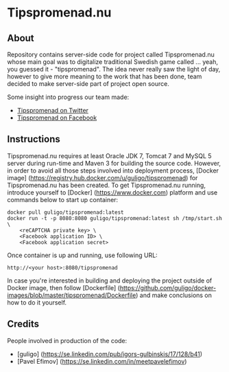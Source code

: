 # Tipspromenad.nu

## About

Repository contains server-side code for project called Tipspromenad.nu whose main goal was to digitalize traditional Swedish game called ... yeah, you guessed it - "tipspromenad". The idea never really saw the light of day, however to give more meaning to the work that has been done, team decided to make server-side part of project open source.

Some insight into progress our team made:

+ [Tipspromenad on Twitter](http://www.twitter.com/tipspromenad)
+ [Tipspromenad on Facebook](http://www.facebook.com/tipspromenad)

## Instructions

Tipspromenad.nu requires at least Oracle JDK 7, Tomcat 7 and MySQL 5 server during run-time and Maven 3 for building the source code. However, in order to avoid all those steps involved into deployment process, [Docker image] (https://registry.hub.docker.com/u/guligo/tipspromenad) for Tipspromenad.nu has been created. To get Tipspromenad.nu running, introduce yourself to [Docker] (https://www.docker.com) platform and use commands below to start up container:

```
docker pull guligo/tipspromenad:latest
docker run -t -p 8080:8080 guligo/tipspromenad:latest sh /tmp/start.sh \
    <reCAPTCHA private key> \
    <Facebook application ID> \
    <Facebook application secret>
```

Once container is up and running, use following URL:

```
http://<your host>:8080/tipspromenad
```

In case you're interested in building and deploying the project outside of Docker image, then follow [Dockerfile] (https://github.com/guligo/docker-images/blob/master/tipspromenad/Dockerfile) and make conclusions on how to do it yourself.

## Credits

People involved in production of the code:

+ [guligo] (https://se.linkedin.com/pub/igors-gulbinskis/17/128/b41)
+ [Pavel Efimov] (https://se.linkedin.com/in/meetpavelefimov)
